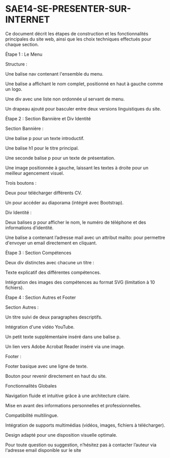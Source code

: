 # SAE14-SE-PRESENTER-SUR-INTERNET

Ce document décrit les étapes de construction et les fonctionnalités principales du site web, ainsi que les choix techniques effectués pour chaque section.

Étape 1 : Le Menu

Structure :

Une balise nav contenant l'ensemble du menu.

Une balise a affichant le nom complet, positionné en haut à gauche comme un logo.

Une div avec une liste non ordonnée ul servant de menu.

Un drapeau ajouté pour basculer entre deux versions linguistiques du site.

Étape 2 : Section Bannière et Div Identité

Section Bannière :

Une balise p pour un texte introductif.

Une balise h1 pour le titre principal.

Une seconde balise p pour un texte de présentation.

Une image positionnée à gauche, laissant les textes à droite pour un meilleur agencement visuel.

Trois boutons :

Deux pour télécharger différents CV.

Un pour accéder au diaporama (intégré avec Bootstrap).

Div Identité :

Deux balises p pour afficher le nom, le numéro de téléphone et des informations d’identité.

Une balise a contenant l’adresse mail avec un attribut mailto: pour permettre d'envoyer un email directement en cliquant.

Étape 3 : Section Compétences

Deux div distinctes avec chacune un titre :

Texte explicatif des différentes compétences.

Intégration des images des compétences au format SVG (limitation à 10 fichiers).

Étape 4 : Section Autres et Footer

Section Autres :

Un titre suivi de deux paragraphes descriptifs.

Intégration d'une vidéo YouTube.

Un petit texte supplémentaire inséré dans une balise p.

Un lien vers Adobe Acrobat Reader inséré via une image.

Footer :

Footer basique avec une ligne de texte.

Bouton pour revenir directement en haut du site.

Fonctionnalités Globales

Navigation fluide et intuitive grâce à une architecture claire.

Mise en avant des informations personnelles et professionnelles.

Compatibilité multilingue.

Intégration de supports multimédias (vidéos, images, fichiers à télécharger).

Design adapté pour une disposition visuelle optimale.

Pour toute question ou suggestion, n’hésitez pas à contacter l’auteur via l'adresse email disponible sur le site
